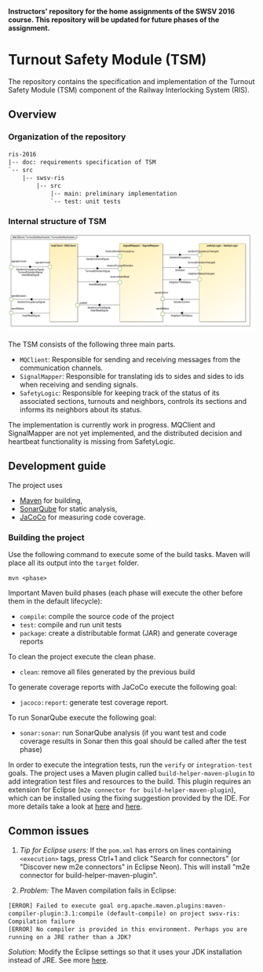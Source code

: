 **Instructors' repository for the home assignments of the SWSV 2016 course. This repository will be updated for future phases of the assignment.**

# Turnout Safety Module (TSM)

The repository contains the specification and implementation of the Turnout Safety Module (TSM) component of the Railway Interlocking System (RIS).

## Overview

### Organization of the repository

```
ris-2016
|-- doc: requirements specification of TSM
`-- src
    |-- swsv-ris
        |-- src
            |-- main: preliminary implementation
            `-- test: unit tests
```

### Internal structure of TSM

![Internal structure of TSM](doc/images/TurnoutSafetyModuleInternal.png)

The TSM consists of the following three main parts.

- `MQClient`: Responsible for sending and receiving messages from the communication channels.
- `SignalMapper`: Responsible for translating ids to sides and sides to ids when receiving and sending signals.
- `SafetyLogic`: Responsible for keeping track of the status of its associated sections, turnouts and neighbors, controls its sections and informs its neighbors about its status.

The implementation is currently work in progress. MQClient and SignalMapper are not yet implemented, and the distributed decision and heartbeat functionality is missing from SafetyLogic.

## Development guide

The project uses
- [Maven](https://maven.apache.org/) for building,
- [SonarQube](http://www.sonarqube.org/) for static analysis,
- [JaCoCo](http://www.eclemma.org/jacoco/) for measuring code coverage.

### Building the project

Use the following command to execute some of the build tasks. Maven will place all its output into the `target` folder.

```
mvn <phase>
```

Important Maven build phases (each phase will execute the other before them in the default lifecycle):

- `compile`: compile the source code of the project
- `test`: compile and run unit tests
- `package`: create a distributable format (JAR) and generate coverage reports

To clean the project execute the clean phase.

- `clean`: remove all files generated by the previous build

To generate coverage reports with JaCoCo execute the following goal:

- `jacoco:report`: generate test coverage report.

To run SonarQube execute the following goal:

- `sonar:sonar`: run SonarQube analysis (if you want test and code coverage results in Sonar then this goal should be called after the test phase)

In order to execute the integration tests, run the `verify` or `integration-test` goals. The project uses a Maven plugin called `build-helper-maven-plugin` to add integration test files and resources to the build. This plugin requires an extension for Eclipse (`m2e connector for build-helper-maven-plugin`), which can be installed using the fixing suggestion provided by the IDE. For more details take a look at [here](http://stackoverflow.com/questions/37159619/installing-m2e-connectors-manually) and [here](http://stackoverflow.com/questions/36824645/how-to-preinstall-eclipse-m2e-configurators-plugin-execution-not-covered-by-lif).

## Common issues

1. *Tip for Eclipse users:* If the `pom.xml` has errors on lines containing `<execution>` tags, press Ctrl+1 and click "Search for connectors" (or "Discover new m2e connectors" in Eclipse Neon). This will install "m2e connector for build-helper-maven-plugin".

1. *Problem:* The Maven compilation fails in Eclipse:

  ```
  [ERROR] Failed to execute goal org.apache.maven.plugins:maven-compiler-plugin:3.1:compile (default-compile) on project swsv-ris: Compilation failure
  [ERROR] No compiler is provided in this environment. Perhaps you are running on a JRE rather than a JDK?
  ```

  *Solution:* Modify the Eclipse settings so that it uses your JDK installation instead of JRE. See more [here](http://stackoverflow.com/questions/19655184/no-compiler-is-provided-in-this-environment-perhaps-you-are-running-on-a-jre-ra).
